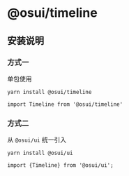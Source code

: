 # @osui/timeline

## 安装说明

### 方式一

单包使用

```
yarn install @osui/timeline
```

```
import Timeline from '@osui/timeline'
```

### 方式二

从 `@osui/ui` 统一引入

```
yarn install @osui/ui
```

```
import {Timeline} from '@osui/ui';
```



